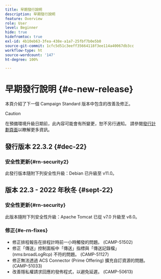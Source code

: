 ```yaml
---
title: 早期發行說明
description: 早期發行說明
feature: Overview
role: User
level: Beginner
hide: true
hidefromtoc: true
exl-id: 4b10eb63-3fea-438e-a1a7-25fbf7b0e5b0
source-git-commit: 1cfc5d51c3eeff35664118f3ee114a40067db3cc
workflow-type: ht
source-wordcount: '147'
ht-degree: 100%

---
```



# 早期發行說明 {#e-new-release}

本頁介紹了下一個 Campaign Standard 版本中包含的改善及修正。

>[!CAUTION]
>
> 在預備環境升級日期前，此內容可能會有所變更，恕不另行通知。 請參閱[發行計劃頁面](../../rn/using/release-planning.md)以瞭解更多資訊。

## 發行版本 22.3.2 {#dec-22}

### 安全性更新{#rn-security2}

此發行版本隨附下列安全性升級：Debian 已升級至 v11.0。

## 版本 22.3 - 2022 年秋冬 {#sept-22}

### 安全性更新{#rn-security}

此版本隨附下列安全性升級：Apache Tomcat 已從 v7.0 升級至 v8.0。

### 修正{#e-rn-fixes}

* 修正排程報告在排程計時前一小時觸發的問題。 (CAMP-51502)
* 修正「傳送」控制面板中「傳送」指標與「傳送記錄檔」(nms:broadLogRcp) 不符的問題。 (CAMP-51127)
* 修正無法透過 ACS Connector (Prime Offering) 擴充自訂資源的問題。 (CAMP-51033)
* 改善隱私權請求回應的發佈程式，以避免延遲。 (CAMP-50613)

